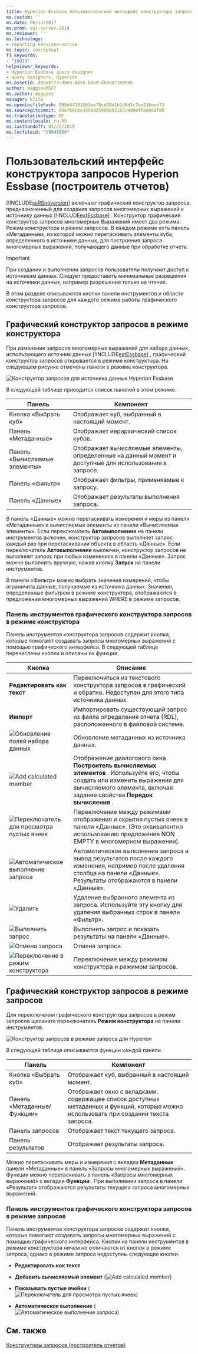 ```yaml
---
title: Hyperion Essbase пользовательский интерфейс конструктора запросов (построитель отчетов) | Документация Майкрософт
ms.custom: ''
ms.date: 06/13/2017
ms.prod: sql-server-2014
ms.reviewer: ''
ms.technology:
- reporting-services-native
ms.topic: conceptual
f1_keywords:
- "10013"
helpviewer_keywords:
- Hyperion Essbase query designer
- query designers, Hyperion
ms.assetid: d89a6773-dbe5-48e5-bda9-db0e67100696
author: maggiesMSFT
ms.author: maggies
manager: kfile
ms.openlocfilehash: 098d44191563ee78cd80a1b2d6d1c7ee216eee73
ms.sourcegitcommit: 8d6fb6bbe3491925909b83103c409effa006df88
ms.translationtype: MT
ms.contentlocale: ru-RU
ms.lasthandoff: 04/22/2019
ms.locfileid: "59945960"
---
```

# <a name="hyperion-essbase-query-designer-user-interface-report-builder"></a>Пользовательский интерфейс конструктора запросов Hyperion Essbase (построитель отчетов)
  [!INCLUDE[ssRSnoversion](../includes/ssrsnoversion-md.md)] включают графический конструктор запросов, предназначенный для создания запросов многомерных выражений к источнику данных [!INCLUDE[extEssbase](../includes/extessbase-md.md)] . Конструктор графический конструктор запросов многомерных Выражений имеет два режима: Режим конструктора и режим запросов. В каждом режиме есть панель «Метаданные», из которой можно перетаскивать элементы куба, определенного в источнике данных, для построения запроса многомерных выражений, получающего данные при обработке отчета.  
  
> [!IMPORTANT]  
>  При создании и выполнении запросов пользователи получают доступ к источникам данных. Следует предоставить минимальные разрешения на источники данных, например разрешение только на чтение.  
  
 В этом разделе описываются кнопки панели инструментов и области конструктора запросов для каждого режима работы графического конструктора запросов.  
  
## <a name="graphical-query-designer-in-design-mode"></a>Графический конструктор запросов в режиме конструктора  
 При изменении запросов многомерных выражений для набора данных, использующего источник данных [!INCLUDE[extEssbase](../includes/extessbase-md.md)] , графический конструктор запросов открывается в режиме конструктора. На следующем рисунке отмечены панели в режиме конструктора.  
  
 ![Конструктор запросов для источника данных Hyperion Essbase](media/rsqd-dshyperionessbase-mdx-designmode.gif "Конструктор запросов для источника данных Hyperion Essbase")  
  
 В следующей таблице приводится список панелей в этом режиме.  
  
|Панель|Компонент|  
|----------|--------------|  
|Кнопка «Выбрать куб»|Отображает куб, выбранный в настоящий момент.|  
|Панель «Метаданные»|Отображает иерархический список кубов.|  
|Панель «Вычисляемые элементы»|Отображает вычисляемые элементы, определенные на данный момент и доступные для использования в запросе.|  
|Панель «Фильтр»|Отображает фильтры, применяемые к запросу.|  
|Панель «Данные»|Отображает результаты выполнения запроса.|  
  
 В панель «Данные» можно перетаскивать измерения и меры из панели «Метаданные» и вычисляемые элементы из панели «Вычисляемые элементы». Если переключатель **Автовыполнение** на панели инструментов включен, конструктор запросов выполняет запрос каждый раз при перетаскивании объекта в область «Данные». Если переключатель **Автовыполнение** выключен, конструктор запросов не выполняет запрос при любых изменениях в панели «Данные». Запрос можно выполнить вручную, нажав кнопку **Запуск** на панели инструментов.  
  
 В панели «Фильтр» можно выбрать значения измерений, чтобы ограничить данные, получаемые из источника данных. Значения, определенные фильтром в режиме конструктора, отображаются в предложении многомерных выражений WHERE в режиме запросов.  
  
### <a name="toolbar-for-the-graphical-query-designer-in-design-mode-toolbar"></a>Панель инструментов графического конструктора запросов в режиме конструктора  
 Панель инструментов конструктора запросов содержит кнопки, которые помогают создавать запросы многомерных выражений с помощью графического интерфейса. В следующей таблице перечислены кнопки и описаны их функции.  
  
|Кнопка|Описание|  
|------------|-----------------|  
|**Редактировать как текст**|Переключиться из текстового конструктора запросов в графический и обратно. Недоступен для этого типа источника данных.|  
|**Импорт**|Импортировать существующий запрос из файла определения отчета (RDL), расположенного в файловой системе.|  
|![Обновление полей набора данных](media/rsqdicon-refreshfields.gif "Обновление полей набора данных")|Обновление метаданных из источника данных.|  
|![Add calculated member](../analysis-services/media/rsqdicon-addcalculatedmember.gif "Add calculated member")|Отображение диалогового окна **Построитель вычисляемых элементов** . Используйте его, чтобы создать или изменить выражения для вычисляемого элемента, включая задание свойства **Порядок вычисления** .|  
|![Переключатель для просмотра пустых ячеек](../analysis-services/media/rsqdicon-showemptycells.gif "Переключатель для просмотра пустых ячеек")|Переключение между режимами отображения и скрытия пустых ячеек в панели «Данные». (Это эквивалентно использованию предложения NON EMPTY в многомерном выражении).|  
|![Автоматическое выполнение запроса](../analysis-services/media/rsqdicon-autoexecute.gif "Автоматическое выполнение запроса")|Автоматическое выполнение запроса и вывод результатов после каждого изменения, например после удаления столбца на панели «Данные». Результаты отображаются в панели «Данные».|  
|![Удалить](../analysis-services/media/rsqdicon-delete.gif "Удалить")|Удаление выбранного элемента из запроса. Используйте эту кнопку для удаления выбранных строк в панели «Фильтр».|  
|![Выполнить запрос](../analysis-services/media/rsqdicon-run.gif "Выполнить запрос")|Выполнить запрос и показать результаты на панели «Данные».|  
|![Отмена запроса](../analysis-services/media/rsqdicon-cancel.gif "Отмена запроса")|Отмена запроса.|  
|![Переключение в режим конструктора](../analysis-services/media/rsqdicon-designmode.gif "Переключение в режим конструктора")|Переключение между режимом конструктора и режимом запросов.|  
  
## <a name="graphical-query-designer-in-query-mode"></a>Графический конструктор запросов в режиме запросов  
 Для переключения графического конструктора запросов в режим запросов щелкните переключатель **Режим конструктора** на панели инструментов.  
  
 ![Конструктор запросов в режиме запроса для Hyperion](media/rsqd-hyperionessbase-mdx-querymode.gif "Конструктор запросов в режиме запроса для Hyperion")  
  
 В следующей таблице описываются функции каждой панели.  
  
|Панель|Компонент|  
|----------|--------------|  
|Кнопка «Выбрать куб»|Отображает куб, выбранный в настоящий момент.|  
|Панель «Метаданные/Функции»|Отображает окно с вкладками, содержащее список доступных метаданных и функций, которые можно использовать при создании текста запроса.|  
|Панель запросов|Отображает текст текущего запроса.|  
|Панель результатов|Отображает результаты запроса.|  
  
 Можно перетаскивать меры и измерения с вкладки **Метаданные** панели «Метаданные» в панель «Запросы многомерных выражений». Функции можно перетаскивать в панель «Запросы многомерных выражений» с вкладки **Функции** . При выполнении запроса в панели «Результат» отображаются результаты текущего запроса многомерных выражений.  
  
### <a name="toolbar-for-the-graphical-query-designer-in-query-mode"></a>Панель инструментов графического конструктора запросов в режиме запросов  
 Панель инструментов конструктора запросов содержит кнопки, которые помогают создавать запросы многомерных выражений с помощью графического интерфейса. Кнопки на панели инструментов в режиме конструктора ничем не отличаются от кнопок в режиме запроса, однако в режиме запроса недоступны следующие кнопки.  
  
-   **Редактировать как текст**  
  
-   **Добавить вычисляемый элемент** (![Add calculated member](../analysis-services/media/rsqdicon-addcalculatedmember.gif "Add calculated member"))  
  
-   **Показывать пустые ячейки** (![Переключатель для просмотра пустых ячеек](../analysis-services/media/rsqdicon-showemptycells.gif "Переключатель для просмотра пустых ячеек"))  
  
-   **Автоматическое выполнение** (![Автоматическое выполнение запроса](../analysis-services/media/rsqdicon-autoexecute.gif "Автоматическое выполнение запроса"))  
  
## <a name="see-also"></a>См. также  
 [Конструкторы запросов (построитель отчетов)](../../2014/reporting-services/query-designers-report-builder.md)  
  
  
